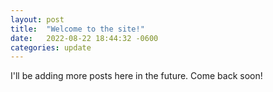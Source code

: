 ```yaml
---
layout: post
title:  "Welcome to the site!"
date:   2022-08-22 18:44:32 -0600
categories: update
---
```


I'll be adding more posts here in the future.
Come back soon!
